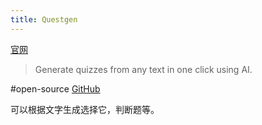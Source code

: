 ```yaml
---
title: Questgen
---
```

[官网](https://www.questgen.ai/)
> Generate quizzes from any text in one click using AI.

#open-source [GitHub](https://github.com/ramsrigouthamg/Questgen.ai)

可以根据文字生成选择它，判断题等。